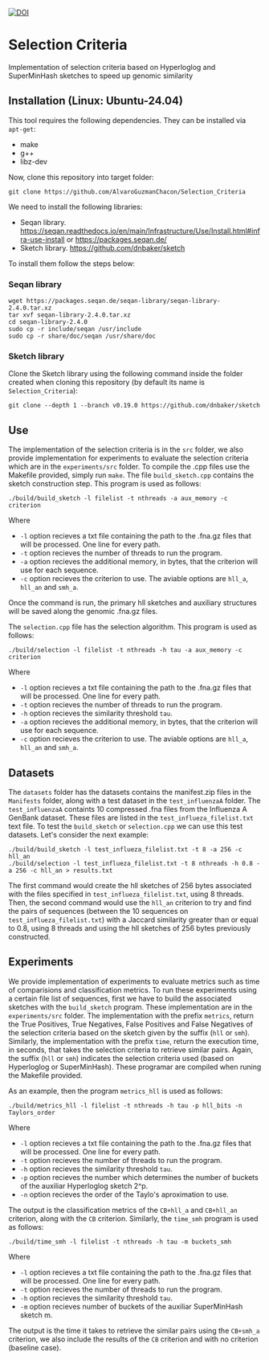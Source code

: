 [![DOI](https://zenodo.org/badge/984350098.svg)](https://doi.org/10.5281/zenodo.15537863)


# Selection Criteria

Implementation of selection criteria based on Hyperloglog and SuperMinHash sketches to speed up genomic similarity

## Installation (Linux: Ubuntu-24.04)

This tool requires the following dependencies. They can be installed via `apt-get`:
- make
- g++ 
- libz-dev

Now, clone this repository into target folder:
```
git clone https://github.com/AlvaroGuzmanChacon/Selection_Criteria
```

We need to install the following libraries:
- Seqan library. https://seqan.readthedocs.io/en/main/Infrastructure/Use/Install.html#infra-use-install or https://packages.seqan.de/
- Sketch library. https://github.com/dnbaker/sketch

To install them follow the steps below:

### Seqan library

```
wget https://packages.seqan.de/seqan-library/seqan-library-2.4.0.tar.xz
tar xvf seqan-library-2.4.0.tar.xz
cd seqan-library-2.4.0
sudo cp -r include/seqan /usr/include
sudo cp -r share/doc/seqan /usr/share/doc
```

### Sketch library

Clone the Sketch library using the following command inside the folder created when cloning this repository (by default its name is ``Selection_Criteria``):
```
git clone --depth 1 --branch v0.19.0 https://github.com/dnbaker/sketch
```

## Use

The implementation of the selection criteria is in the `src` folder, we also provide implementation for experiments to evaluate the selection criteria which are in the `experiments/src` folder. To compile the .cpp files use the Makefile provided, simply run `make`. The file `build_sketch.cpp` contains the sketch construction step. This program is used as follows:
```
./build/build_sketch -l filelist -t nthreads -a aux_memory -c criterion
```
Where
- `-l` option recieves a txt file containing the path to the .fna.gz files that will be processed. One line for every path.
- `-t` option recieves the number of threads to run the program.
- `-a` option recieves the additional memory, in bytes, that the criterion will use for each sequence.
- `-c` option recieves the criterion to use. The aviable options are `hll_a`, `hll_an` and `smh_a`.

Once the command is run, the primary hll sketches and auxiliary structures will be saved along the genomic .fna.gz files.

The `selection.cpp` file has the selection algorithm. This program is used as follows:
```
./build/selection -l filelist -t nthreads -h tau -a aux_memory -c criterion
```
Where
- `-l` option recieves a txt file containing the path to the .fna.gz files that will be processed. One line for every path.
- `-t` option recieves the number of threads to run the program.
- `-h` option recieves the similarity threshold `tau`.
- `-a` option recieves the additional memory, in bytes, that the criterion will use for each sequence.
- `-c` option recieves the criterion to use. The aviable options are `hll_a`, `hll_an` and `smh_a`.

## Datasets

The `datasets` folder has the datasets contains the manifest.zip files in the `Manifests` folder, along with a test dataset in the `test_influenzaA` folder. The `test_influenzaA` containts 10 compressed .fna files from the Influenza A GenBank dataset. These files are listed in the `test_influeza_filelist.txt` text file. To test the `build_sketch` or `selection.cpp` we can use this test datasets. Let's consider the next example:
```
./build/build_sketch -l test_influeza_filelist.txt -t 8 -a 256 -c hll_an
./build/selection -l test_influeza_filelist.txt -t 8 nthreads -h 0.8 -a 256 -c hll_an > results.txt
```
The first command would create the hll sketches of 256 bytes associated with the files specified in `test_influeza_filelist.txt`, using 8 threads. Then, the second command would use the `hll_an` criterion to try and find the pairs of sequences (between the 10 sequences on `test_influeza_filelist.txt`) with a Jaccard similarity greater than or equal to 0.8, using 8 threads and using the hll sketches of 256 bytes previously constructed.

## Experiments

We provide implementation of experiments to evaluate metrics such as time of comparisions and classification metrics. To run these experiments using a certain file list of sequences, first we have to build the associated sketches with the `build_sketch` program. These implementation are in the `experiments/src` folder. The implementation with the prefix `metrics`, return the True Positives, True Negatives, False Positives and False Negatives of the selection criteria based on the sketch given by the suffix (`hll` or `smh`). Similarly, the implementation with the prefix `time`, return the execution time, in seconds, that takes the selection criteria to retrieve similar pairs. Again, the suffix (`hll` or `smh`) indicates the selection criteria used (based on Hyperloglog or SuperMinHash). These programar are compiled when runing the Makefile provided.

As an example, then the program `metrics_hll` is used as follows:
```
./build/metrics_hll -l filelist -t nthreads -h tau -p hll_bits -n Taylors_order
```
Where
- `-l` option recieves a txt file containing the path to the .fna.gz files that will be processed. One line for every path.
- `-t` option recieves the number of threads to run the program.
- `-h` option recieves the similarity threshold `tau`.
- `-p` option recieves the number which determines the number of buckets of the auxiliar Hyperloglog sketch 2^p.
- `-n` option recieves the order of the Taylo's aproximation to use.

The output is the classification metrics of the `CB+hll_a` and `CB+hll_an` criterion, along with the `CB` criterion. Similarly, the `time_smh` program is used as follows:
```
./build/time_smh -l filelist -t nthreads -h tau -m buckets_smh
```
Where
- `-l` option recieves a txt file containing the path to the .fna.gz files that will be processed. One line for every path.
- `-t` option recieves the number of threads to run the program.
- `-h` option recieves the similarity threshold `tau`.
- `-m` option recieves number of buckets of the auxiliar SuperMinHash sketch m.

The output is the time it takes to retrieve the similar pairs using the `CB+smh_a` criterion, we also include the results of the `CB` criterion and with no criterion (baseline case).
